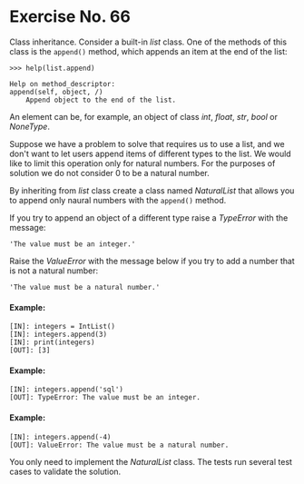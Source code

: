 # Exercise No. 66

Class inheritance. Consider a built-in *list* class. One of the methods of this class is the `append()` method, which appends an item at the end of the list:


    >>> help(list.append)
     
    Help on method_descriptor:
    append(self, object, /)
        Append object to the end of the list.


An element can be, for example, an object of class *int*, *float*, *str*, *bool* or *NoneType*.

Suppose we have a problem to solve that requires us to use a list, and we don't want to let users append items of different types to the list. We would like to limit this operation only for natural numbers. For the purposes of solution we do not consider 0 to be a natural number.

By inheriting from *list* class create a class named *NaturalList* that allows you to append only naural numbers with the `append()` method.

If you try to append an object of a different type raise a *TypeError* with the message:

`'The value must be an integer.'`

Raise the *ValueError* with the message below if you try to add a number that is not a natural number:

`'The value must be a natural number.'`


#### Example:


    [IN]: integers = IntList()
    [IN]: integers.append(3)
    [IN]: print(integers)
    [OUT]: [3]


#### Example:


    [IN]: integers.append('sql')
    [OUT]: TypeError: The value must be an integer.


#### Example:


    [IN]: integers.append(-4)
    [OUT]: ValueError: The value must be a natural number.


You only need to implement the *NaturalList* class. The tests run several test cases to validate the solution.